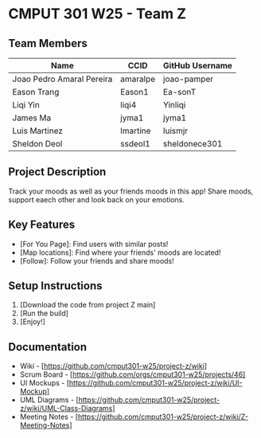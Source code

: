 # CMPUT 301 W25 - Team Z

## Team Members

| Name | CCID   | GitHub Username |
|  -------| ------ | --------------- |
| Joao Pedro Amaral Pereira | amaralpe | joao-pamper     |
| Eason Trang | Eason1 | Ea-sonT     |
| Liqi Yin | liqi4 | Yinliqi     |
| James Ma | jyma1 | jyma1     |
| Luis Martinez | lmartine | luismjr  |
| Sheldon Deol | ssdeol1 | sheldonece301     |

## Project Description

Track your moods as well as your friends moods in this app! Share moods, support eaech other and look back on your emotions.

## Key Features

- [For You Page]: Find users with similar posts!
- [Map locations]: Find where your friends' moods are located!
- [Follow]: Follow your friends and share moods!

## Setup Instructions

1. [Download the code from project Z main]
2. [Run the build]
3. [Enjoy!]

## Documentation

- Wiki - [https://github.com/cmput301-w25/project-z/wiki]
- Scrum Board - [https://github.com/orgs/cmput301-w25/projects/46]
- UI Mockups - [https://github.com/cmput301-w25/project-z/wiki/UI-Mockup]
- UML Diagrams - [https://github.com/cmput301-w25/project-z/wiki/UML-Class-Diagrams]
- Meeting Notes - [https://github.com/cmput301-w25/project-z/wiki/Z-Meeting-Notes]

